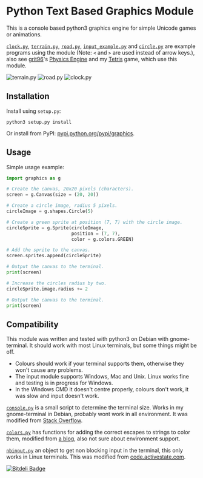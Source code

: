 Python Text Based Graphics Module
=================================

This is a console based python3 graphics engine for simple Unicode games or animations.

[`clock.py`](http://github.com/olls/graphics/blob/master/clock.py), [`terrain.py`](http://github.com/olls/graphics/blob/master/terrain.py), [`road.py`](http://github.com/olls/graphics/blob/master/road.py), [`input_example.py`](http://github.com/olls/graphics/blob/master/input_example.py) and [`circle.py`](http://github.com/olls/graphics/blob/master/circle.py) are example programs using the module (Note: `<` and `>` are used instead of arrow keys.), also see [grit96](http://github.com/grit96)'s [Physics Engine](http://github.com/grit96/physics-engine) and my [Tetris](http://github.com/olls/tetris) game, which use this module.

![terrain.py](http://oliverfaircliff.com/~olls/readme-imgs/graphics/terrain.png "terrain.py")
![road.py](http://oliverfaircliff.com/~olls/readme-imgs/graphics/road.png "road.py")
![clock.py](http://oliverfaircliff.com/~olls/readme-imgs/graphics/clock.png "clock.py")

Installation
------------

Install using `setup.py`:

```
python3 setup.py install
```

Or install from PyPI: [pypi.python.org/pypi/graphics](https://pypi.python.org/pypi/graphics).


Usage
-----

Simple usage example:

```python
import graphics as g

# Create the canvas, 20x20 pixels (characters).
screen = g.Canvas(size = (20, 20))

# Create a circle image, radius 5 pixels.
circleImage = g.shapes.Circle(5)

# Create a green sprite at position (7, 7) with the circle image.
circleSprite = g.Sprite(circleImage,
                        position = (7, 7),
                        color = g.colors.GREEN)

# Add the sprite to the canvas.
screen.sprites.append(circleSprite)

# Output the canvas to the terminal.
print(screen)

# Increase the circles radius by two.
circleSprite.image.radius += 2

# Output the canvas to the terminal.
print(screen)
```

Compatibility
-------------

This module was written and tested with python3 on Debian with gnome-terminal. It should work with most Linux terminals, but some things might be off.
- Colours should work if your terminal supports them, otherwise they won't cause any problems.
- The input module supports Windows, Mac and Unix. Linux works fine and testing is in progress for Windows.
- In the Windows CMD it doesn't centre properly, colours don't work, it was slow and input doesn't work.

[`console.py`](http://github.com/olls/graphics/blob/master/graphics/console.py) is a small script to determine the terminal size. Works in my gnome-terminal in Debian, probably wont work in all environment. It was modified from [Stack Overflow](http://stackoverflow.com/a/3051350/1841416).

[`colors.py`](http://github.com/olls/graphics/blob/master/graphics/colors.py) has functions for adding the correct escapes to strings to color them, modified from [a blog](http://blog.mathieu-leplatre.info/colored-output-in-console-with-python.html), also not sure about environment support.

[`nbinput.py`](http://github.com/olls/graphics/blob/master/graphics/nbinput.py) an object to get non blocking input in the terminal, this only works in Linux terminals. This was modified from [code.activestate.com](http://code.activestate.com/recipes/134892/#c5).


[![Bitdeli Badge](https://d2weczhvl823v0.cloudfront.net/olls/graphics/trend.png)](https://bitdeli.com/free "Bitdeli Badge")
